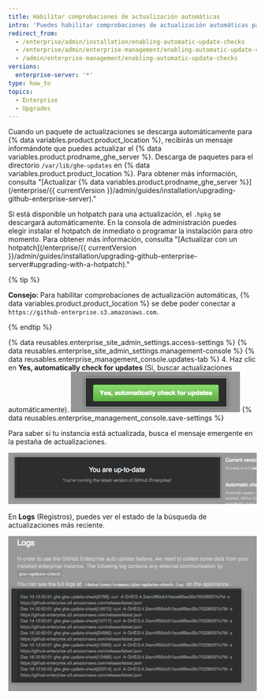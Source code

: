 ```yaml
---
title: Habilitar comprobaciones de actualización automáticas
intro: 'Puedes habilitar comprobaciones de actualización automáticas para que {% data variables.product.product_location %} busque y descargue el último lanzamiento del {% data variables.product.prodname_ghe_server %}.'
redirect_from:
  - /enterprise/admin/installation/enabling-automatic-update-checks
  - /enterprise/admin/enterprise-management/enabling-automatic-update-checks
  - /admin/enterprise-management/enabling-automatic-update-checks
versions:
  enterprise-server: '*'
type: how_to
topics:
  - Enterprise
  - Upgrades
---
```


Cuando un paquete de actualizaciones se descarga automáticamente para {% data variables.product.product_location %}, recibirás un mensaje informándote que puedes actualizar el {% data variables.product.prodname_ghe_server %}. Descarga de paquetes para el directorio `/var/lib/ghe-updates` en {% data variables.product.product_location %}. Para obtener más información, consulta "[Actualizar {% data variables.product.prodname_ghe_server %}](/enterprise/{{ currentVersion }}/admin/guides/installation/upgrading-github-enterprise-server)."

Si está disponible un hotpatch para una actualización, el `.hpkg` se descargará automáticamente. En la consola de administración puedes elegir instalar el hotpatch de inmediato o programar la instalación para otro momento. Para obtener más información, consulta "[Actualizar con un hotpatch](/enterprise/{{ currentVersion }}/admin/guides/installation/upgrading-github-enterprise-server#upgrading-with-a-hotpatch)."

{% tip %}

**Consejo:** Para habilitar comprobaciones de actualización automáticas, {% data variables.product.product_location %} se debe poder conectar a `https://github-enterprise.s3.amazonaws.com`.

{% endtip %}

{% data reusables.enterprise_site_admin_settings.access-settings %}
{% data reusables.enterprise_site_admin_settings.management-console %}
{% data reusables.enterprise_management_console.updates-tab %}
4. Haz clic en **Yes, automatically check for updates** (Sí, buscar actualizaciones automáticamente). ![Botón para habilitar actualizaciones automáticas](/assets/images/enterprise/management-console/enable_updates_button.png)
{% data reusables.enterprise_management_console.save-settings %}

Para saber si tu instancia está actualizada, busca el mensaje emergente en la pestaña de actualizaciones.

![Mensaje emergente que indica tu lanzamiento del servidor de GitHub Enterprise](/assets/images/enterprise/management-console/up-to-date-banner.png)

En **Logs** (Registros), puedes ver el estado de la búsqueda de actualizaciones más reciente.

![Registros para actualización](/assets/images/enterprise/management-console/update-log.png)

